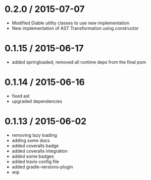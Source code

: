 
0.2.0 / 2015-07-07
==================

  * Modified Diable utility classes to use new implementation
  * New implementation of AST Transformation using constructor

0.1.15 / 2015-06-17
==================

  * added springloaded, removed all runtime deps from the final pom

0.1.14 / 2015-06-16
==================

  * fixed ast
  * upgraded dependencies

0.1.13 / 2015-06-02
==================

  * removing lazy loading
  * adding some docs
  * added coveralls badge
  * added coveralls integration
  * added some badges
  * added travis config file
  * added gradle-versions-plugin
  * wip

